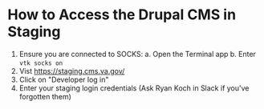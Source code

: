# How to Access the Drupal CMS in Staging

1. Ensure you are connected to SOCKS: 
   a. Open the Terminal app
   b. Enter `vtk socks on`
2. Vist https://staging.cms.va.gov/
3. Click on "Developer log in"
4. Enter your staging login credentials (Ask Ryan Koch in Slack if you've forgotten them)
